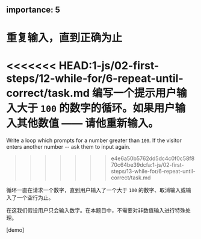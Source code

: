 importance: 5
---

# 重复输入，直到正确为止

<<<<<<< HEAD:1-js/02-first-steps/12-while-for/6-repeat-until-correct/task.md
编写一个提示用户输入大于 `100` 的数字的循环。如果用户输入其他数值 —— 请他重新输入。
=======
Write a loop which prompts for a number greater than `100`. If the visitor enters another number -- ask them to input again.
>>>>>>> e4e6a50b5762dd5dc4c0f0c58f870c64be39dcfa:1-js/02-first-steps/13-while-for/6-repeat-until-correct/task.md

循环一直在请求一个数字，直到用户输入了一个大于 `100` 的数字、取消输入或输入了一个空行为止。

在这我们假设用户只会输入数字。在本题目中，不需要对非数值输入进行特殊处理。

[demo]
